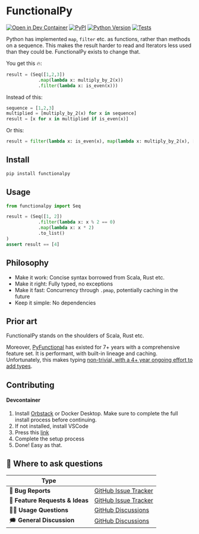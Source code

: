 # FunctionalPy
[![Open in Dev Container](https://img.shields.io/static/v1?label=Dev%20Containers&message=Open&color=blue&logo=visualstudiocode)][dev container]
[![PyPI](https://img.shields.io/pypi/v/functionalpy.svg)][pypi status]
[![Python Version](https://img.shields.io/pypi/pyversions/FunctionalPy)][pypi status]
[![Tests](https://github.com/MartinBernstorff/FunctionalPy/actions/workflows/tests.yml/badge.svg)][tests]

[pypi status]: https://pypi.org/project/FunctionalPy/
[tests]: https://github.com/MartinBernstorff/FunctionalPy/actions?workflow=Tests
[dev container]: https://vscode.dev/redirect?url=vscode://ms-vscode-remote.remote-containers/cloneInVolume?url=https://github.com/MartinBernstorff/FunctionalPy/


<!-- start short-description -->
Python has implemented `map`, `filter` etc. as functions, rather than methods on a sequence. This makes the result harder to read and Iterators less used than they could be. FunctionalPy exists to change that. 

You get this 🔥:

```python
result = (Seq([1,2,3])
            .map(lambda x: multiply_by_2(x))
            .filter(lambda x: is_even(x)))
```

Instead of this:

```python
sequence = [1,2,3]
multiplied = [multiply_by_2(x) for x in sequence]
result = [x for x in multiplied if is_even(x)]
```

Or this:

```python
result = filter(lambda x: is_even(x), map(lambda x: multiply_by_2(x), [1,2,3]))
```
<!-- end short-description -->

## Install
```bash
pip install functionalpy
```

## Usage
```python
from functionalpy import Seq

result = (Seq([1, 2])
            .filter(lambda x: x % 2 == 0)
            .map(lambda x: x * 2)
            .to_list()
)
assert result == [4]
```

## Philosophy
* Make it work: Concise syntax borrowed from Scala, Rust etc.
* Make it right: Fully typed, no exceptions
* Make it fast: Concurrency through `.pmap`, potentially caching in the future
* Keep it simple: No dependencies

## Prior art
FunctionalPy stands on the shoulders of Scala, Rust etc. 

Moreover, [PyFunctional](https://github.com/EntilZha/PyFunctional) has existed for 7+ years with a comprehensive feature set. It is performant, with built-in lineage and caching. Unfortunately, this makes typing [non-trivial, with a 4+ year ongoing effort to add types](https://github.com/EntilZha/PyFunctional/issues/118).

## Contributing
#### Devcontainer
1. Install [Orbstack](https://orbstack.dev/) or Docker Desktop. Make sure to complete the full install process before continuing.
2. If not installed, install VSCode
3. Press this [link](https://vscode.dev/redirect?url=vscode://ms-vscode-remote.remote-containers/cloneInVolume?url=https://github.com/MartinBernstorff/FunctionalPy/)
4. Complete the setup process
5. Done! Easy as that.

## 💬 Where to ask questions

| Type                           |                        |
| ------------------------------ | ---------------------- |
| 🚨 **Bug Reports**              | [GitHub Issue Tracker] |
| 🎁 **Feature Requests & Ideas** | [GitHub Issue Tracker] |
| 👩‍💻 **Usage Questions**          | [GitHub Discussions]   |
| 🗯 **General Discussion**       | [GitHub Discussions]   |

[github issue tracker]: https://github.com/MartinBernstorff/FunctionalPy/issues
[github discussions]: https://github.com/MartinBernstorff/FunctionalPy/discussions


